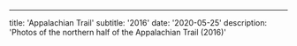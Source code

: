 ---

title: 'Appalachian Trail'
subtitle: '2016'
date: '2020-05-25'
description: 'Photos of the northern half of the Appalachian Trail (2016)'
